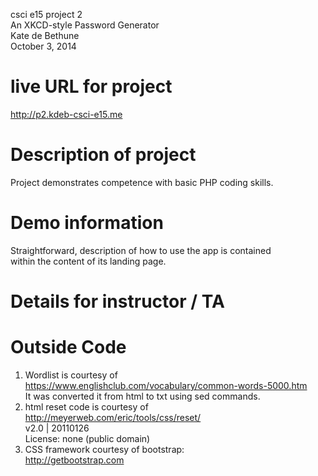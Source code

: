 csci e15 project 2 <br />
An XKCD-style Password Generator<br />
Kate de Bethune <br />
October 3, 2014<br />

# live URL for project
http://p2.kdeb-csci-e15.me

# Description of project
Project demonstrates competence with basic PHP coding skills. <br />

# Demo information
Straightforward, description of how to use the app is contained <br />
within the content of its landing page. <br />

# Details for instructor / TA

# Outside Code
1. Wordlist is courtesy of <br />
https://www.englishclub.com/vocabulary/common-words-5000.htm <br />
It was converted it from html to txt using sed commands. <br />
2. html reset code is courtesy of <br />
   http://meyerweb.com/eric/tools/css/reset/ <br />
   v2.0 | 20110126 <br />
   License: none (public domain) <br />
3. CSS framework courtesy of bootstrap: <br />
	http://getbootstrap.com <br />
  

